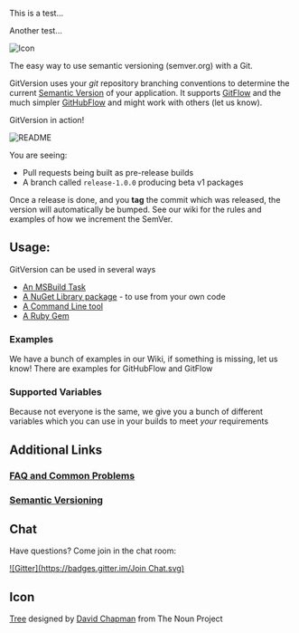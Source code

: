 This is a test...

Another test...

![Icon](https://raw.github.com/Particular/GitVersion/master/Icons/package_icon.png)

The easy way to use semantic versioning (semver.org) with a Git.

GitVersion uses your *git* repository branching conventions to determine the current [Semantic Version](http://semver.org) of your application. It supports [GitFlow](https://github.com/Particular/GitVersion/wiki/GitFlow) and the much simpler [GitHubFlow](https://github.com/Particular/GitVersion/wiki/GitHubFlow) and might work with others (let us know).

GitVersion in action!

![README](Icons/README.png)

You are seeing:

 - Pull requests being built as pre-release builds
 - A branch called `release-1.0.0` producing beta v1 packages

Once a release is done, and you **tag** the commit which was released, the version will automatically be bumped. See our wiki for the rules and examples of how we increment the SemVer.

## Usage:

GitVersion can be used in several ways

 - [An MSBuild Task](https://github.com/Particular/GitVersion/wiki/MSBuild-Task-Usage)
 - [A NuGet Library package](https://github.com/Particular/GitVersion/wiki/GitVersion-NuGet-Library) - to use from your own code
 - [A Command Line tool](https://github.com/Particular/GitVersion/wiki/Command-Line-Tool)
 - [A Ruby Gem](https://github.com/Particular/GitVersion/wiki/Ruby-Gem)

### Examples
We have a bunch of examples in our Wiki, if something is missing, let us know! There are examples for GitHubFlow and GitFlow

### Supported Variables
Because not everyone is the same, we give you a bunch of different variables which you can use in your builds to meet *your* requirements

## Additional Links

### [FAQ and Common Problems](https://github.com/Particular/GitVersion/wiki/FAQ)

### [Semantic Versioning](http://semver.org/)

## Chat

Have questions?  Come join in the chat room:

[![Gitter](https://badges.gitter.im/Join Chat.svg)](https://gitter.im/ParticularLabs/GitVersion?utm_source=badge&utm_medium=badge&utm_campaign=pr-badge&utm_content=badge)

## Icon

<a href="http://thenounproject.com/noun/tree/#icon-No13389" target="_blank">Tree</a> designed by <a href="http://thenounproject.com/david.chapman" target="_blank">David Chapman</a> from The Noun Project
